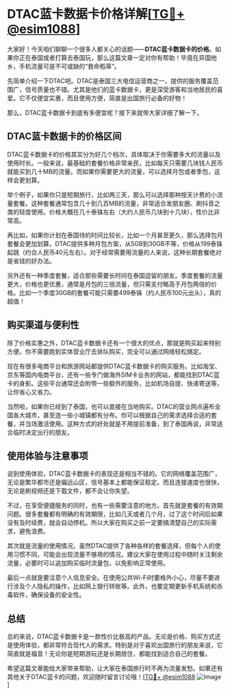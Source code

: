 # DTAC蓝卡数据卡价格详解[[TG💪+ @esim1088](https://t.me/s/esim1088)]

大家好！今天咱们聊聊一个很多人都关心的话题——**DTAC蓝卡数据卡的价格**。如果你正在泰国或者打算去泰国玩，那么这篇文章一定对你有帮助！毕竟在异国他乡，手机流量可是不可或缺的“救命稻草”。

先简单介绍一下DTAC吧。DTAC是泰国三大电信运营商之一，提供的服务覆盖范围广，信号质量也不错。尤其是他们的蓝卡数据卡，更是深受游客和当地居民的喜爱。它不仅便宜实惠，而且使用方便，简直是出国旅行必备的好物！

那么，DTAC蓝卡数据卡到底有多便宜呢？接下来就带大家详细了解一下。

## DTAC蓝卡数据卡的价格区间

DTAC蓝卡数据卡的价格其实分为好几个档次，具体取决于你需要多大的流量以及使用时长。一般来说，最基础的套餐价格非常亲民，比如每天只需要几块钱人民币就能买到几十MB的流量。而如果你需要更大的流量，可以选择月包或者季包，这样会更划算。

举个例子，如果你只是短期旅行，比如两三天，那么可以选择那种按天计费的小流量套餐。这种套餐通常包含几十到几百MB的流量，非常适合发朋友圈、刷抖音之类的轻度使用。价格大概在几十泰铢左右（大约人民币几块到十几块），性价比非常高。

再比如，如果你计划在泰国待的时间比较长，比如一个月甚至更久，那么选择包月套餐会更加划算。DTAC提供多种月包方案，从5GB到30GB不等，价格从199泰铢起跳（约合人民币40元左右）。对于经常需要用流量的人来说，这种长期套餐绝对是省钱的好办法。

另外还有一种季度套餐，适合那些需要长时间在泰国逗留的朋友。季度套餐的流量更大，价格也更优惠，通常是月包的三倍流量，但只需支付略高于月包两倍的价格。比如一个季度30GB的套餐可能只需要499泰铢（约人民币100元出头），真的超值！

## 购买渠道与便利性

除了价格实惠之外，DTAC蓝卡数据卡还有一个很大的优点，那就是购买起来特别方便。你不需要跑到实体营业厅去排队购买，完全可以通过网络轻松搞定。

现在有很多电商平台和旅游网站都提供DTAC蓝卡数据卡的购买服务。比如淘宝、京东等国内电商平台，还有一些专门做海外SIM卡业务的网站，都能找到DTAC蓝卡的身影。这些平台通常还会附带一些额外的服务，比如机场自提、快递寄送等，让你省心又省力。

当然啦，如果你已经到了泰国，也可以直接在当地购买。DTAC的营业网点遍布全国各大城市，甚至连一些小城镇都有分布。你可以根据自己的需求选择合适的套餐，并当场激活使用。这种方式的好处就是不用提前准备，到了泰国再说，非常适合临时决定出行的朋友。

## 使用体验与注意事项

说到使用体验，DTAC蓝卡数据卡的表现还是相当不错的。它的网络覆盖范围广，无论是繁华都市还是偏远山区，信号基本上都能保证稳定。而且连接速度也很快，无论是刷视频还是下载文件，都不会让你失望。

不过，在享受便捷服务的同时，也有一些需要注意的地方。首先就是套餐的有效期问题。很多套餐都有明确的有效期限，比如几天或者几个月，过了这个时间后如果没有及时续费，就会自动停机。所以大家在购买之前一定要搞清楚自己的实际需求，避免浪费。

其次就是流量的使用情况。虽然DTAC提供了各种各样的套餐选择，但每个人的使用习惯不同，可能会出现流量不够用的情况。建议大家在使用过程中随时关注剩余流量，必要时可以追加购买临时流量包，以免影响正常使用。

最后一点就是要注意个人信息安全。在使用公共Wi-Fi时要格外小心，尽量不要进行涉及个人隐私的操作，比如网上银行转账等。此外，也要定期更新手机系统和杀毒软件，确保设备的安全性。

## 总结

总的来说，DTAC蓝卡数据卡是一款性价比极高的产品。无论是价格、购买方式还是使用体验，都非常符合现代人的需求。特别是对于喜欢出国旅行的朋友来说，它简直就是福音！无论你是短期游玩还是长期居住，都能找到适合自己的套餐。

希望这篇文章能给大家带来帮助，让大家在泰国旅行时不再为流量发愁。如果还有其他关于DTAC蓝卡的问题，欢迎随时留言讨论哦！[[TG💪+ @esim1088](https://t.me/s/esim1088) ![Image](https://i.postimg.cc/4NQfJmqS/Snipaste-2025-05-13-00-14-12.png)]